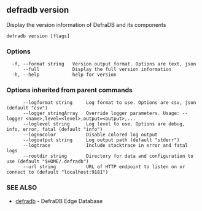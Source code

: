 ## defradb version

Display the version information of DefraDB and its components

```
defradb version [flags]
```

### Options

```
  -f, --format string   Version output format. Options are text, json
      --full            Display the full version information
  -h, --help            help for version
```

### Options inherited from parent commands

```
      --logformat string     Log format to use. Options are csv, json (default "csv")
      --logger stringArray   Override logger parameters. Usage: --logger <name>,level=<level>,output=<output>,...
      --loglevel string      Log level to use. Options are debug, info, error, fatal (default "info")
      --lognocolor           Disable colored log output
      --logoutput string     Log output path (default "stderr")
      --logtrace             Include stacktrace in error and fatal logs
      --rootdir string       Directory for data and configuration to use (default "$HOME/.defradb")
      --url string           URL of HTTP endpoint to listen on or connect to (default "localhost:9181")
```

### SEE ALSO

* [defradb](defradb.md)	 - DefraDB Edge Database

